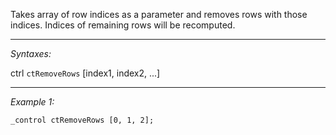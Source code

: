 Takes array of row indices as a parameter and removes rows with those indices. Indices of remaining rows will be recomputed.


---
*Syntaxes:*

ctrl `ctRemoveRows` [index1, index2, ...]

---
*Example 1:*

```sqf
_control ctRemoveRows [0, 1, 2];
```